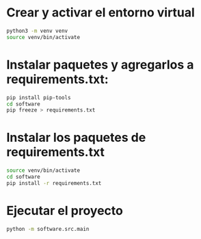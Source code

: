 # Crear y activar el entorno virtual

```bash
python3 -m venv venv
source venv/bin/activate
```

# Instalar paquetes y agregarlos a requirements.txt:
```bash
pip install pip-tools
cd software
pip freeze > requirements.txt
```

# Instalar los paquetes de requirements.txt
```bash
source venv/bin/activate
cd software
pip install -r requirements.txt
```

# Ejecutar el proyecto
```bash
python -m software.src.main
```